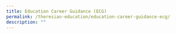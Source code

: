 ```yaml
---
title: Education Career Guidance (ECG)
permalink: /theresian-education/education-career-guidance-ecg/
description: ""
---
```

